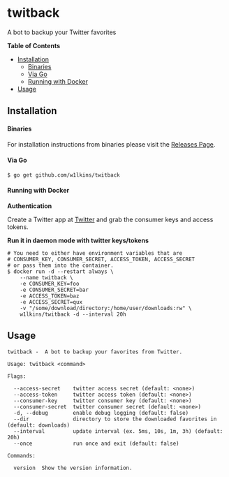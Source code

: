# twitback

A bot to backup your Twitter favorites

**Table of Contents**

<!-- toc -->

- [Installation](#installation)
    + [Binaries](#binaries)
    + [Via Go](#via-go)
    + [Running with Docker](#running-with-docker)
- [Usage](#usage)

<!-- tocstop -->

## Installation

#### Binaries

For installation instructions from binaries please visit the [Releases Page](https://github.com/w1lkins/twitback/releases).

#### Via Go

```console
$ go get github.com/w1lkins/twitback
```

#### Running with Docker

**Authentication**

Create a Twitter app at [Twitter](https://developer.twitter.com/en/apps) and grab the consumer keys and access tokens.

**Run it in daemon mode with twitter keys/tokens**

```console
# You need to either have environment variables that are
# CONSUMER_KEY, CONSUMER_SECRET, ACCESS_TOKEN, ACCESS_SECRET
# or pass them into the container.
$ docker run -d --restart always \
    --name twitback \
    -e CONSUMER_KEY=foo
    -e CONSUMER_SECRET=bar
    -e ACCESS_TOKEN=baz
    -e ACCESS_SECRET=qux
    -v "/some/download/directory:/home/user/downloads:rw" \
    w1lkins/twitback -d --interval 20h
```

## Usage

```console
twitback -  A bot to backup your favorites from Twitter.

Usage: twitback <command>

Flags:

  --access-secret    twitter access secret (default: <none>)
  --access-token     twitter access token (default: <none>)
  --consumer-key     twitter consumer key (default: <none>)
  --consumer-secret  twitter consumer secret (default: <none>)
  -d, --debug        enable debug logging (default: false)
  --dir              directory to store the downloaded favorites in (default: downloads)
  --interval         update interval (ex. 5ms, 10s, 1m, 3h) (default: 20h)
  --once             run once and exit (default: false)

Commands:

  version  Show the version information.
```
